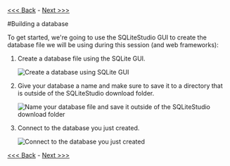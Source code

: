 [<<< Back](https://github.com/GCDigitalFellows/GCDRI_databases/blob/master/sections/0-dbintro.md) - [Next >>>](https://github.com/GCDigitalFellows/GCDRI_databases/blob/master/sections/2-buildtable.md)  

#Building a database  

To get started, we're going to use the SQLiteStudio GUI to create the database file we will be using during this session (and web frameworks):  

1. Create a database file using the SQLite GUI.  

	![Create a database using SQLite GUI](https://github.com/GCDigitalFellows/GCDRI_databases/blob/master/images/add_db.png)  

2. Give your database a name and make sure to save it to a directory that is outside of the SQLiteStudio download folder.  

	![Name your database file and save it outside of the SQLiteStudio download folder](https://github.com/GCDigitalFellows/GCDRI_databases/blob/master/images/db_info.png)  

3. Connect to the database you just created.    

	![Connect to the database you just created](https://github.com/GCDigitalFellows/GCDRI_databases/blob/master/images/conn_db.png)  

[<<< Back](https://github.com/GCDigitalFellows/GCDRI_databases/blob/master/sections/0-dbintro.md) - [Next >>>](https://github.com/GCDigitalFellows/GCDRI_databases/blob/master/sections/2-buildtable.md)  